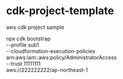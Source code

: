 # cdk-project-template

aws cdk project sample

npx cdk bootstrap \
    --profile sub1 \
    --cloudformation-execution-policies arn:aws:iam::aws:policy/AdministratorAccess \
    --trust 11111111 \
    aws://222222222/ap-northeast-1



